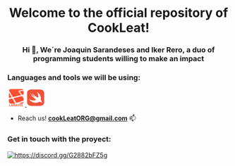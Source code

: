 <h1 align="center">Welcome to the official repository of CookLeat!</h1>
<h3 align="center">Hi 👋, We´re Joaquin Sarandeses and Iker Rero, a duo of programming students willing to make an impact</h3>


<h3 align="left">Languages and tools we will be using:</h3>
<p align="left"> <a href="https://laravel.com/" target="_blank" rel="noreferrer"> <img src="https://raw.githubusercontent.com/devicons/devicon/master/icons/laravel/laravel-plain-wordmark.svg" alt="laravel" width="40" height="40"/> </a> <a href="https://developer.apple.com/swift/" target="_blank" rel="noreferrer"> <img src="https://raw.githubusercontent.com/devicons/devicon/master/icons/swift/swift-original.svg" alt="swift" width="40" height="40"/> </a> </p>


- Reach us! **cookLeatORG@gmail.com** 📫

<h3 align="left">Get in touch with the proyect:</h3>
<p align="left">
<a href="https://discord.gg/https://discord.gg/G2882bFZ5g" target="blank"><img align="center" src="https://raw.githubusercontent.com/rahuldkjain/github-profile-readme-generator/master/src/images/icons/Social/discord.svg" alt="https://discord.gg/G2882bFZ5g" height="30" width="40" /></a>
</p>
